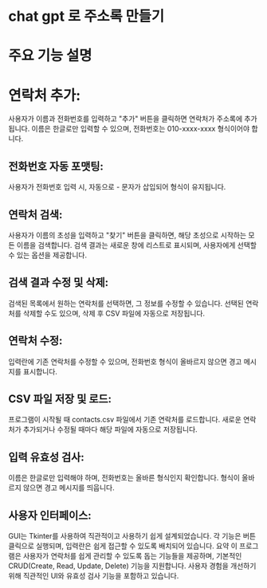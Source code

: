 # chat gpt 로 주소록 만들기

# 주요 기능 설명

# 연락처 추가:

사용자가 이름과 전화번호를 입력하고 "추가" 버튼을 클릭하면 연락처가 주소록에 추가됩니다.
이름은 한글로만 입력할 수 있으며, 전화번호는 010-xxxx-xxxx 형식이어야 합니다.
## 전화번호 자동 포맷팅:

사용자가 전화번호 입력 시, 자동으로 - 문자가 삽입되어 형식이 유지됩니다.
## 연락처 검색:

사용자가 이름의 초성을 입력하고 "찾기" 버튼을 클릭하면, 해당 초성으로 시작하는 모든 이름을 검색합니다.
검색 결과는 새로운 창에 리스트로 표시되며, 사용자에게 선택할 수 있는 옵션을 제공합니다.
## 검색 결과 수정 및 삭제:

검색된 목록에서 원하는 연락처를 선택하면, 그 정보를 수정할 수 있습니다.
선택된 연락처를 삭제할 수도 있으며, 삭제 후 CSV 파일에 자동으로 저장됩니다.
## 연락처 수정:

입력란에 기존 연락처를 수정할 수 있으며, 전화번호 형식이 올바르지 않으면 경고 메시지를 표시합니다.
## CSV 파일 저장 및 로드:

프로그램이 시작될 때 contacts.csv 파일에서 기존 연락처를 로드합니다.
새로운 연락처가 추가되거나 수정될 때마다 해당 파일에 자동으로 저장됩니다.
## 입력 유효성 검사:

이름은 한글로만 입력해야 하며, 전화번호는 올바른 형식인지 확인합니다.
형식이 올바르지 않으면 경고 메시지를 띄웁니다.
## 사용자 인터페이스:

GUI는 Tkinter를 사용하여 직관적이고 사용하기 쉽게 설계되었습니다.
각 기능은 버튼 클릭으로 실행되며, 입력란은 쉽게 접근할 수 있도록 배치되어 있습니다.
요약
이 프로그램은 사용자가 연락처를 쉽게 관리할 수 있도록 돕는 기능들을 제공하며, 기본적인 CRUD(Create, Read, Update, Delete) 기능을 지원합니다. 사용자 경험을 개선하기 위해 직관적인 UI와 유효성 검사 기능을 포함하고 있습니다.



